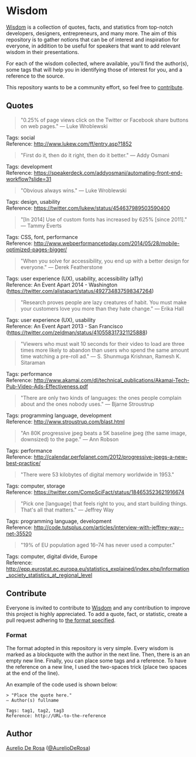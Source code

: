 # Wisdom #

[Wisdom](https://github.com/AurelioDeRosa/wisdom) is a collection of quotes, facts, and statistics from top-notch developers, designers, entrepreneurs, and many more. The aim of this repository is to gather notions that can be of interest and inspiration for everyone, in addition to be useful for speakers that want to add relevant wisdom in their presentations.

For each of the wisdom collected, where available, you'll find the author(s), some tags that will help you in identifying those of interest for you, and a reference to the source.

This repository wants to be a community effort, so feel free to [contribute](#contribute).

## Quotes ##

> "0.25% of page views click on the Twitter or Facebook share buttons on web pages."
— Luke Wroblewski

Tags: social  
Reference: http://www.lukew.com/ff/entry.asp?1852

> "First do it, then do it right, then do it better."
— Addy Osmani

Tags: development  
Reference: https://speakerdeck.com/addyosmani/automating-front-end-workflow?slide=31

> "Obvious always wins."
— Luke Wroblewski

Tags: design, usability  
Reference: https://twitter.com/lukew/status/454637989503590400

> "[In 2014] Use of custom fonts has increased by 625% [since 2011]."
— Tammy Everts

Tags: CSS, font, performance  
Reference: http://www.webperformancetoday.com/2014/05/28/mobile-optimized-pages-bigger/

> "When you solve for accessibility, you end up with a better design for everyone."
— Derek Featherstone

Tags: user experience (UX), usability, accessibility (a11y)  
Reference: An Event Apart 2014 - Washington (https://twitter.com/alistapart/status/492734837598347264)

> "Research proves people are lazy creatures of habit. You must make your customers love you more than they hate change."
— Erika Hall

Tags: user experience (UX), usability  
Reference: An Event Apart 2013 - San Francisco (https://twitter.com/zeldman/status/410558317321125888)

> "Viewers who must wait 10 seconds for their video to load are three times more likely to abandon than users who spend the same amount time watching a pre-roll ad."
— S. Shunmuga Krishnan, Ramesh K. Sitaraman

Tags: performance  
Reference: http://www.akamai.com/dl/technical_publications/Akamai-Tech-Pub-Video-Ads-Effectiveness.pdf

> "There are only two kinds of languages: the ones people complain about and the ones nobody uses."
— Bjarne Stroustrup

Tags: programming language, development  
Reference: http://www.stroustrup.com/blast.html

> "An 80K progressive jpeg beats a 5K baseline jpeg (the same image, downsized) to the page."
— Ann Robson

Tags: performance  
Reference: http://calendar.perfplanet.com/2012/progressive-jpegs-a-new-best-practice/

> "There were 53 kilobytes of digital memory worldwide in 1953."

Tags: computer, storage  
Reference: https://twitter.com/CompSciFact/status/184653523621916674

> "Pick one [language] that feels right to you, and start building things. That's all that matters."
— Jeffrey Way

Tags: programming language, development  
Reference: http://code.tutsplus.com/articles/interview-with-jeffrey-way--net-35520

> "19% of EU population aged 16–74 has never used a computer."

Tags: computer, digital divide, Europe  
Reference: http://epp.eurostat.ec.europa.eu/statistics_explained/index.php/Information_society_statistics_at_regional_level


## Contribute ##

Everyone is invited to contribute to [Wisdom](https://github.com/AurelioDeRosa/wisdom) and any contribution to improve this project is highly appreciated. To add a quote, fact, or statistic, create a pull request adhering to [the format specified](#format).

### Format ###

The format adopted in this repository is very simple. Every wisdom is marked as a blockquote with the author in the next line. Then, there is an an empty new line. Finally, you can place some tags and a reference. To have the reference on a new line, I used the two-spaces trick (place two spaces at the end of the line).

An example of the code used is shown below:

```
> "Place the quote here."
— Author(s) fullname

Tags: tag1, tag2, tag3  
Reference: http://URL-to-the-reference
```

## Author ##

[Aurelio De Rosa](http://www.audero.it) ([@AurelioDeRosa](https://twitter.com/AurelioDeRosa))